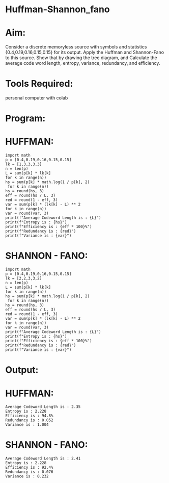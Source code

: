 # Huffman-Shannon_fano
# Aim:
Consider a discrete memoryless source with symbols and statistics {0.4,0.19,0.16,0.15,0.15} for its output. 
Apply the Huffman and Shannon-Fano to this source. 
Show that by drawing the tree diagram, and 
Calculate the average code word length, entropy, variance, redundancy, and efficiency.
# Tools Required:
personal computer with colab
# Program:

# HUFFMAN:
```
import math
p = [0.4,0.19,0.16,0.15,0.15]
lk = [1,3,3,3,3]
n = len(p)
L = sum(p[k] * lk[k]
for k in range(n))
hs = sum(p[k] * math.log(1 / p[k], 2)
 for k in range(n))
hs = round(hs, 3)
eff = round(hs / L, 3)
red = round(1 - eff, 3)
var = sum(p[k] * (lk[k] - L) ** 2
for k in range(n))
var = round(var, 3)
print(f"Average Codeword Length is : {L}")
print(f"Entropy is : {hs}")
print(f"Efficiency is : {eff * 100}%")
print(f"Redundancy is : {red}")
print(f"Variance is : {var}")
```

# SHANNON - FANO:
```
import math
p = [0.4,0.19,0.16,0.15,0.15]
lk = [2,2,3,3,2]
n = len(p)
L = sum(p[k] * lk[k]
for k in range(n))
hs = sum(p[k] * math.log(1 / p[k], 2)
 for k in range(n))
hs = round(hs, 3)
eff = round(hs / L, 3)
red = round(1 - eff, 3)
var = sum(p[k] * (lk[k] - L) ** 2
for k in range(n))
var = round(var, 3)
print(f"Average Codeword Length is : {L}")
print(f"Entropy is : {hs}")
print(f"Efficiency is : {eff * 100}%")
print(f"Redundancy is : {red}")
print(f"Variance is : {var}")
```
# Output:

# HUFFMAN:
``` 
Average Codeword Length is : 2.35
Entropy is : 2.228
Efficiency is : 94.8%
Redundancy is : 0.052
Variance is : 1.004
```
# SHANNON - FANO:
```
Average Codeword Length is : 2.41
Entropy is : 2.228
Efficiency is : 92.4%
Redundancy is : 0.076
Variance is : 0.232

```
